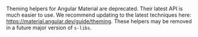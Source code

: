 Theming helpers for Angular Material are deprecated. Their latest API is much easier to use. We recommend updating to the latest techniques here: https://material.angular.dev/guide/theming. These helpers may be removed in a future major version of `s-libs`.
